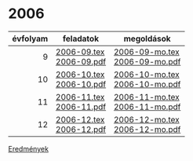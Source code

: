 # 2006

| évfolyam | feladatok | megoldások |
|---:|---|---|
| 9|[2006-09.tex](2006-09.tex) <br> [2006-09.pdf](2006-09.pdf) | [2006-09-mo.tex](2006-09-mo.tex) <br> [2006-09-mo.pdf](2006-09-mo.pdf)|
| 10|[2006-10.tex](2006-10.tex) <br> [2006-10.pdf](2006-10.pdf) | [2006-10-mo.tex](2006-10-mo.tex) <br> [2006-10-mo.pdf](2006-09-mo.pdf)|
| 11|[2006-11.tex](2006-11.tex) <br> [2006-11.pdf](2006-11.pdf) | [2006-11-mo.tex](2006-11-mo.tex) <br> [2006-11-mo.pdf](2006-09-mo.pdf)|
| 12|[2006-12.tex](2006-12.tex) <br> [2006-12.pdf](2006-12.pdf) | [2006-12-mo.tex](2006-12-mo.tex) <br> [2006-12-mo.pdf](2006-09-mo.pdf)|

[Eredmények](eredmenyek-2006.md)
